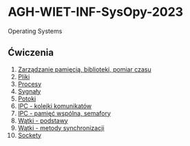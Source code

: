 # AGH-WIET-INF-SysOpy-2023
Operating Systems

## Ćwiczenia
1. [Zarządzanie pamięcią, biblioteki, pomiar czasu](https://github.com/greg282/SYSOPY-2023/tree/main/cw01)
2. [Pliki](https://github.com/greg282/SYSOPY-2023/tree/main/cw02)
3. [Procesy](https://github.com/greg282/SYSOPY-2023/tree/main/cw03)
4. [Sygnały](https://github.com/greg282/SYSOPY-2023/tree/main/cw04)
5. [Potoki](https://github.com/greg282/SYSOPY-2023/tree/main/cw05)
6. [IPC - kolejki komunikatów](https://github.com/greg282/SYSOPY-2023/tree/main/cw06)
7. [IPC - pamięć wspólna, semafory](https://github.com/greg282/SYSOPY-2023/tree/main/cw07)
8. [Wątki - podstawy](https://github.com/greg282/SYSOPY-2023/tree/main/cw08)
9. [Wątki - metody synchronizacji](https://github.com/greg282/SYSOPY-2023/tree/main/cw09)
10. [Sockety]()
